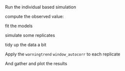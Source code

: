 <script type="text/javascript" src="http://cdn.mathjax.org/mathjax/latest/MathJax.js?config=TeX-AMS-MML_HTMLorMML"></script>


Run the individual based simulation

<!--begin.rcode simulation
require(populationdynamics) 
pars = c(Xo = 730, e = 0.5, a = 100, K = 1000, h = 200, i = 0, Da = .09, Dt = 0, p = 2)
time=seq(0, 500, length=500)
sn <- saddle_node_ibm(pars,time)
X <- data.frame(time=time, value=sn$x1)
end.rcode-->

compute the observed value:

<!--begin.rcode observed
require(earlywarning)
observed <- warningtrend(X, window_autocorr) 
end.rcode-->


 fit the models 
<!--begin.rcode fit 
A <- stability_model(X, "OU")
B <- stability_model(X, "LSN")
end.rcode-->

simulate some replicates

<!--begin.rcode simulate
reps <- 100
Asim <- simulate(A, reps)
Bsim <- simulate(B, reps)
end.rcode-->


tidy up the data a bit 
<!--begin.rcode tidy
require(reshape2)
Asim <- melt(Asim, id="time")
Bsim <- melt(Bsim, id="time")
names(Asim)[2] <- "rep"
names(Bsim)[2] <- "rep"
end.rcode-->

Apply the `warningtrend` `window_autocorr` to each replicate
<!--begin.rcode warning
require(plyr)
A_ws <- ddply(Asim, "rep", warningtrend, window_autocorr, .progress="text")
B_ws <- ddply(Bsim, "rep", warningtrend, window_autocorr, .progress="text")


# Here's how this would look in parallel 
require(doMC)
registerDoMC()
wsA <- ddply(Asim, "rep", warningtrend, window_autocorr, .parallel=TRUE)
wsB <- ddply(Bsim, "rep", warningtrend, window_autocorr, .parallel=TRUE)
end.rcode-->

And gather and plot the results
<!--begin.rcode plot
tidy <- melt(data.frame(null=wsA$value, test=wsB$value))
names(tidy) <- c("value", "simulation")
require(beanplot)
beanplot(value ~ simulation, tidy, what=c(0,1,0,0))
abline(h=observed, lty=2)
end.rcode-->


<!--begin.rcode extra
## In principle this should scale to snow/MPI mode but it doesn't....
#http://stackoverflow.com/questions/5559287/how-do-i-make-dosmp-play-nicely-with-plyr
#http://www.numbertheory.nl/2011/11/14/parallelization-using-plyr-loading-objects-and-packages-into-worker-nodes/

library(snow)
library(doSNOW)
cl <- createCluster(2, export = ls(), lib = list("earlywarning"))
ws <- ddply(Asim, "rep", warningtrend, window_autocorr, .parallel=TRUE)
stopCluster(cl)


# The classic way to do this doesn't work either.  
makeCluster(2, type = "SOCK")
registerDoSNOW(cl)
clusterEvalQ(cl, library(earlywarning)) # load a library
clusterExport(cl, ls()) # export everything in workspace
ws <- ddply(Asim, "rep", warningtrend, window_autocorr, 
            .progress="text", .parallel=TRUE)
stopCluster(cl)
end.rcode-->


